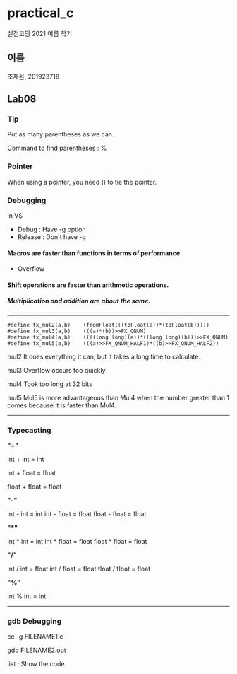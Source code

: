 # practical_c

실전코딩 2021 여름 학기

## 이름

조재환, 201923718

## Lab08

### Tip
Put as many parentheses as we can.

Command to find parentheses : %

### Pointer
When using a pointer, you need () to tie the pointer.

### Debugging
in VS
 - Debug : Have -g option
 - Release : Don't have -g

#### Macros are faster than functions in terms of performance.
 - Overflow

#### Shift operations are faster than arithmetic operations.
##### Multiplication and addition are about the same.

---

```
#define fx_mul2(a,b)    (fromFloat(((toFloat(a))*(toFloat(b)))))
#define fx_mul3(a,b)    (((a)*(b))>>FX_QNUM)
#define fx_mul4(a,b)    ((((long long)(a))*((long long)(b)))>>FX_QNUM)
#define fx_mul5(a,b)    (((a)>>FX_QNUM_HALF1)*((b)>>FX_QNUM_HALF2))
```

mul2	It does everything it can, but it takes a long time to calculate.

mul3	Overflow occurs too quickly

mul4	Took too long at 32 bits

mul5	Mul5 is more advantageous than Mul4 when the number greater than 1 comes because it is faster than Mul4.

---

### Typecasting

**"+"**

int + int = int

int + float = float

float + float = float

**"-"**

int - int = int
int - float = float
float - float = float

**"*"**

int * int = int
int * float = float
float * float = float

**"/"**

int / int = float
int / float = float
float / float = float

**"%"**

int % int = int

---
### gdb Debugging

cc -g FILENAME1.c

gdb FILENAME2.out

list : Show the code